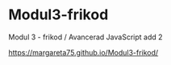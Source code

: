 <!--
 * @Author: beckwu
 * @Date: 2023-04-24 20:44:29
 * @LastEditTime: 2023-04-25 11:08:26
 * @Description: 
-->
# Modul3-frikod
 Modul 3 - frikod / Avancerad JavaScript
add 2

https://margareta75.github.io/Modul3-frikod/
